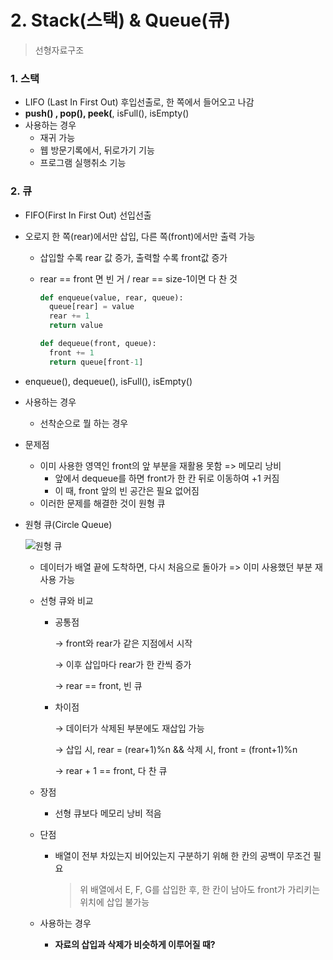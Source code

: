# 2. Stack(스택) & Queue(큐)

> 선형자료구조



### 1. 스택

* LIFO (Last In First Out) 후입선출로, 한 쪽에서 들어오고 나감
* **push() , pop(), peek(**, isFull(), isEmpty()
* 사용하는 경우
  * 재귀 가능
  * 웹 방문기록에서, 뒤로가기 기능
  * 프로그램 실행취소 기능



### 2. 큐

* FIFO(First In First Out) 선입선출

* 오로지 한 쪽(rear)에서만 삽입, 다른 쪽(front)에서만 출력 가능

  * 삽입할 수록 rear 값 증가, 출력할 수록 front값 증가

  * rear == front 면 빈 거 / rear == size-1이면 다 찬 것

    ```python
    def enqueue(value, rear, queue):
      queue[rear] = value
      rear += 1
      return value
    
    def dequeue(front, queue):
      front += 1
      return queue[front-1]
    ```

* enqueue(), dequeue(), isFull(), isEmpty()

* 사용하는 경우

  * 선착순으로 뭘 하는 경우
  
* 문제점

  * 이미 사용한 영역인 front의 앞 부분을 재활용 못함 => 메모리 낭비
    * 앞에서 dequeue를 하면 front가 한 칸 뒤로 이동하여 +1 커짐
    * 이 때, front 앞의 빈 공간은 필요 없어짐 
  * 이러한 문제를 해결한 것이 원형 큐
  
* 원형 큐(Circle Queue)

  ![원형 큐](https://user-images.githubusercontent.com/70613905/163102054-d9b2e2c6-75cd-4ebf-b36b-405ec4556ba6.JPG)
  
  
    * 데이터가 배열 끝에 도착하면, 다시 처음으로 돌아가 => 이미 사용했던 부분 재사용 가능
  
  
    * 선형 큐와 비교
  
      * 공통점
  
        →  front와 rear가 같은 지점에서 시작
  
        →  이후 삽입마다 rear가 한 칸씩 증가
  
        →  rear == front, 빈 큐
  
      * 차이점
  
        →  데이터가 삭제된 부분에도 재삽입 가능
  
        →  삽입 시, rear = (rear+1)%n  && 삭제 시, front = (front+1)%n
        
        →  rear + 1 == front, 다 찬 큐
  
    * 장점
  
      * 선형 큐보다 메모리 낭비 적음
  
    * 단점
  
      * 배열이 전부 차있는지 비어있는지 구분하기 위해 한 칸의 공백이 무조건 필요
  
        > 위 배열에서 E, F, G를 삽입한 후, 한 칸이 남아도 front가 가리키는 위치에 삽입 불가능
  
    * 사용하는 경우
  
  
      * **자료의 삽입과 삭제가 비슷하게 이루어질 때?**
  
